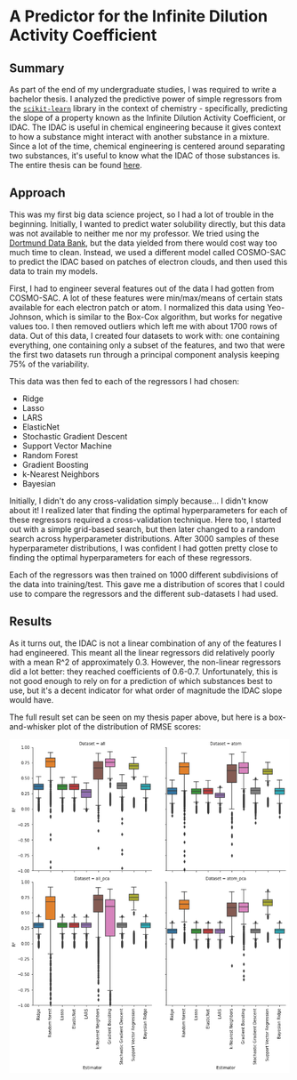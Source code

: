 # A Predictor for the Infinite Dilution Activity Coefficient

## Summary

As part of the end of my undergraduate studies, I was required to write a bachelor thesis. I analyzed the predictive power of simple regressors from the [`scikit-learn`](https://scikit-learn.org/stable/) library in the context of chemistry - specifically, predicting the slope of a property known as the Infinite Dilution Activity Coefficient, or IDAC. The IDAC is useful in chemical engineering because it gives context to how a substance might interact with another substance in a mixture. Since a lot of the time, chemical engineering is centered around separating two substances, it's useful to know what the IDAC of those substances is. The entire thesis can be found [here](http://guidopetri.com/other/bachelor_thesis.pdf).

## Approach

This was my first big data science project, so I had a lot of trouble in the beginning. Initially, I wanted to predict water solubility directly, but this data was not available to neither me nor my professor. We tried using the [Dortmund Data Bank](http://www.ddbst.com/), but the data yielded from there would cost way too much time to clean. Instead, we used a different model called COSMO-SAC to predict the IDAC based on patches of electron clouds, and then used this data to train my models.

First, I had to engineer several features out of the data I had gotten from COSMO-SAC. A lot of these features were min/max/means of certain stats available for each electron patch or atom. I normalized this data using Yeo-Johnson, which is similar to the Box-Cox algorithm, but works for negative values too. I then removed outliers which left me with about 1700 rows of data. Out of this data, I created four datasets to work with: one containing everything, one containing only a subset of the features, and two that were the first two datasets run through a principal component analysis keeping 75% of the variability.

This data was then fed to each of the regressors I had chosen:

- Ridge
- Lasso
- LARS
- ElasticNet
- Stochastic Gradient Descent
- Support Vector Machine
- Random Forest
- Gradient Boosting
- k-Nearest Neighbors
- Bayesian

Initially, I didn't do any cross-validation simply because... I didn't know about it! I realized later that finding the optimal hyperparameters for each of these regressors required a cross-validation technique. Here too, I started out with a simple grid-based search, but then later changed to a random search across hyperparameter distributions. After 3000 samples of these hyperparameter distributions, I was confident I had gotten pretty close to finding the optimal hyperparameters for each of these regressors.

Each of the regressors was then trained on 1000 different subdivisions of the data into training/test. This gave me a distribution of scores that I could use to compare the regressors and the different sub-datasets I had used.

## Results

As it turns out, the IDAC is not a linear combination of any of the features I had engineered. This meant all the linear regressors did relatively poorly with a mean R^2 of approximately 0.3. However, the non-linear regressors did a lot better: they reached coefficients of 0.6-0.7. Unfortunately, this is not good enough to rely on for a prediction of which substances best to use, but it's a decent indicator for what order of magnitude the IDAC slope would have.

The full result set can be seen on my thesis paper above, but here is a box-and-whisker plot of the distribution of RMSE scores:

![graph 1](./images/thesis-1.png)
